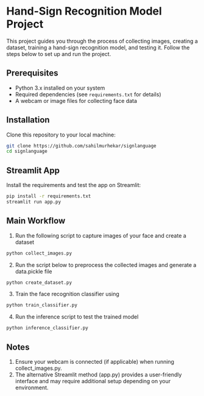 # Hand-Sign Recognition Model Project

This project guides you through the process of collecting images, creating a dataset, training a hand-sign recognition model, and testing it. Follow the steps below to set up and run the project.

## Prerequisites
- Python 3.x installed on your system
- Required dependencies (see `requirements.txt` for details)
- A webcam or image files for collecting face data

## Installation
Clone this repository to your local machine:
```bash
git clone https://github.com/sahilmurhekar/signlanguage
cd signlanguage
```

## Streamlit App
Install the requirements and test the app on Streamlit:
```bash
pip install -r requirements.txt
streamlit run app.py
```
## Main Workflow
1. Run the following script to capture images of your face and create a dataset
```bash
python collect_images.py
```
2. Run the script below to preprocess the collected images and generate a data.pickle file
```bash
python create_dataset.py
```
3. Train the face recognition classifier using
```bash
python train_classifier.py
```
4. Run the inference script to test the trained model
```bash
python inference_classifier.py
```
## Notes
1. Ensure your webcam is connected (if applicable) when running collect_images.py.
2. The alternative Streamlit method (app.py) provides a user-friendly interface and may require additional setup depending on your environment.
